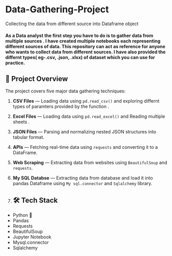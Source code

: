 # Data-Gathering-Project
Collecting the data from different source into Dataframe object

####  As a Data analyst the first step you have to do is to gather data from multiple sources . I have created multiple notebooks each  representing different sources of data. This repository can act as reference for anyone who wants to collect data from different sources. I have also provided the differnt types( eg-.csv, .json, .xlsx) of dataset which you can use for practice.

## 🚀 Project Overview
The project covers five major data gathering techniques:
1. **CSV Files** — Loading data using `pd.read_csv()` and exploring differnt types of paramters provided by the function .
2. **Excel Files** — Loading data using `pd.read_excel()` and Reading multiple sheets .
3. **JSON Files** — Parsing and normalizing nested JSON structures into tabular format.
4. **APIs** — Fetching real-time data using `requests` and converting it to a DataFrame.
5. **Web Scraping** — Extracting data from websites using `BeautifulSoup` and `requests`.
5. **My SQL Databse** — Extracting data from database and load it into pandas Dataframe using `My sql.connector` and `Sqlalchemy` library.

6. ## 🛠️ Tech Stack
- Python 🐍  
- Pandas  
- Requests  
- BeautifulSoup  
- Jupyter Notebook  
- Mysql.connector
- Sqlalchemy
